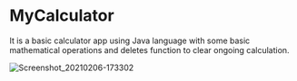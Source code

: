 # MyCalculator
It is a basic calculator app using Java language with some basic mathematical operations and deletes function to clear ongoing calculation.

![Screenshot_20210206-173302](https://user-images.githubusercontent.com/71218027/107117709-38b04980-68a2-11eb-995f-482c907f7741.jpg)
